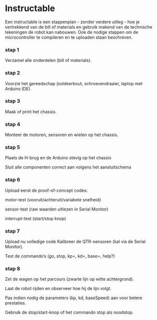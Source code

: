 # Instructable

Een instructable is een stappenplan - zonder verdere uitleg - hoe je vertrekkend van de bill of materials en gebruik makend van de technische tekeningen de robot kan nabouwen. Ook de nodige stappen om de microcontroller te compileren en te uploaden staan beschreven.  

### stap 1
Verzamel alle onderdelen (bill of materials).

### stap 2
Voorzie het gereedschap (soldeerbout, schroevendraaier, laptop met Arduino IDE).

### stap 3
Maak of print het chassis.

### stap 4

Monteer de motoren, sensoren en wielen op het chassis.

### stap 5
Plaats de H-brug en de Arduino stevig op het chassis 

Sluit alle componenten correct aan volgens het aansluitschema

### stap 6
Upload eerst de proof-of-concept codes:

motor-test (vooruit/achteruit/variabele snelheid)

sensor-test (raw waarden uitlezen in Serial Monitor)

interrupt-test (start/stop knop)

### stap 7
Upload nu volledige code
Kalibreer de QTR-sensoren (kal via de Serial Monitor).

Test de commando’s (go, stop, kp=, kd=, base=, help?)

### stap 8

Zet de wagen op het parcours (zwarte lijn op witte achtergrond).

Laat de robot rijden en observeer hoe hij de lijn volgt.

Pas indien nodig de parameters (kp, kd, baseSpeed) aan voor betere prestaties.

Gebruik de stop/start-knop of het commando stop als noodstop.
